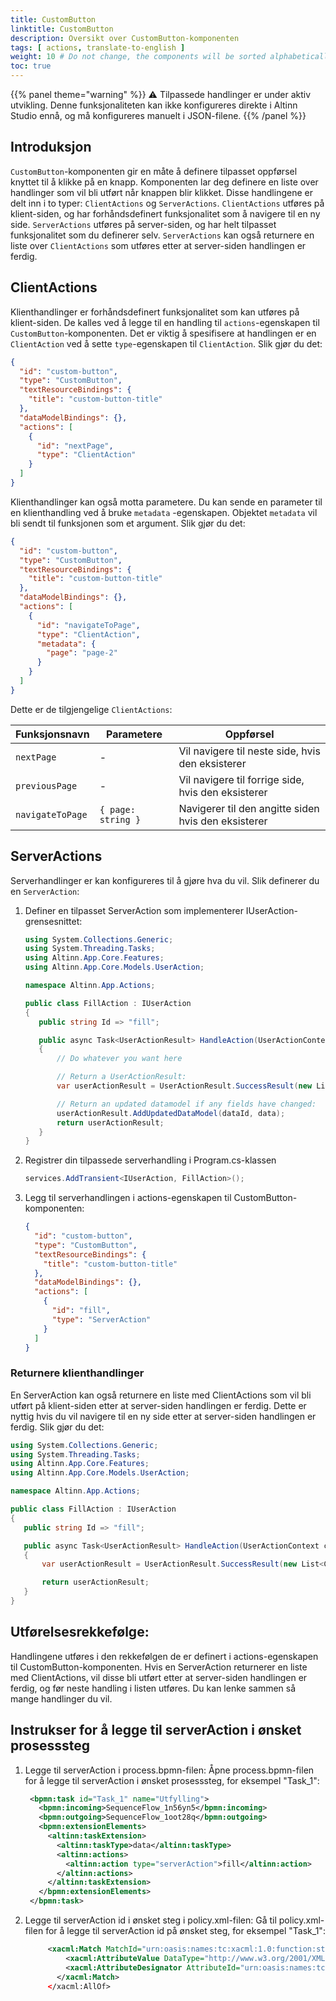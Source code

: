 ```yaml
---
title: CustomButton
linktitle: CustomButton
description: Oversikt over CustomButton-komponenten
tags: [ actions, translate-to-english ]
weight: 10 # Do not change, the components will be sorted alphabetically
toc: true
---
```


{{% panel theme="warning" %}}
⚠️ Tilpassede handlinger er under aktiv utvikling. Denne funksjonaliteten kan ikke konfigureres direkte i Altinn Studio
ennå, og må konfigureres manuelt i JSON-filene.
{{% /panel %}}

## Introduksjon

`CustomButton`-komponenten gir en måte å definere tilpasset oppførsel knyttet til å klikke på en knapp.
Komponenten lar deg definere en liste over handlinger som vil bli utført når knappen blir klikket. Disse handlingene
er delt inn i to typer: `ClientActions` og `ServerActions`. `ClientActions` utføres på klient-siden,
og har forhåndsdefinert funksjonalitet som å navigere til en ny side. `ServerActions` utføres på server-siden,
og har helt tilpasset funksjonalitet som du definerer selv. `ServerActions` kan også returnere en liste
over `ClientActions`
som utføres etter at server-siden handlingen er ferdig.

## ClientActions

Klienthandlinger er forhåndsdefinert funksjonalitet som kan utføres på klient-siden. De kalles ved å legge til
en handling til `actions`-egenskapen til `CustomButton`-komponenten. Det er viktig å spesifisere at handlingen
er en `ClientAction` ved å sette `type`-egenskapen til `ClientAction`.
Slik gjør du det:

```json
{
  "id": "custom-button",
  "type": "CustomButton",
  "textResourceBindings": {
    "title": "custom-button-title"
  },
  "dataModelBindings": {},
  "actions": [
    {
      "id": "nextPage",
      "type": "ClientAction"
    }
  ]
}
```

Klienthandlinger kan også motta parametere. Du kan sende en parameter til en klienthandling ved å bruke `metadata`
-egenskapen.
Objektet `metadata` vil bli sendt til funksjonen som et argument. Slik gjør du det:

```json
{
  "id": "custom-button",
  "type": "CustomButton",
  "textResourceBindings": {
    "title": "custom-button-title"
  },
  "dataModelBindings": {},
  "actions": [
    {
      "id": "navigateToPage",
      "type": "ClientAction",
      "metadata": {
        "page": "page-2"
      }
    }
  ]
}
```

Dette er de tilgjengelige `ClientActions`:

| Funksjonsnavn    | Parametere         | Oppførsel                                           |
|------------------|--------------------|-----------------------------------------------------|
| `nextPage`       | -                  | Vil navigere til neste side, hvis den eksisterer    |
| `previousPage`   | -                  | Vil navigere til forrige side, hvis den eksisterer  |
| `navigateToPage` | `{ page: string }` | Navigerer til den angitte siden hvis den eksisterer |

## ServerActions

Serverhandlinger er kan konfigureres til å gjøre hva du vil. Slik definerer du en `ServerAction`:

1. Definer en tilpasset ServerAction som implementerer IUserAction-grensesnittet:

   ```C#
   using System.Collections.Generic;
   using System.Threading.Tasks;
   using Altinn.App.Core.Features;
   using Altinn.App.Core.Models.UserAction;

   namespace Altinn.App.Actions;

   public class FillAction : IUserAction
   {
      public string Id => "fill";

      public async Task<UserActionResult> HandleAction(UserActionContext context)
      {
          // Do whatever you want here

          // Return a UserActionResult:
          var userActionResult = UserActionResult.SuccessResult(new List<ClientAction>());

          // Return an updated datamodel if any fields have changed:
          userActionResult.AddUpdatedDataModel(dataId, data);
          return userActionResult;
      }
   }
   ```

2. Registrer din tilpassede serverhandling i Program.cs-klassen
   ```C#
   services.AddTransient<IUserAction, FillAction>();
   ```
3. Legg til serverhandlingen i actions-egenskapen til CustomButton-komponenten:
   ```json
   {
     "id": "custom-button",
     "type": "CustomButton",
     "textResourceBindings": {
       "title": "custom-button-title"
     },
     "dataModelBindings": {},
     "actions": [
       {
         "id": "fill",
         "type": "ServerAction"
       }
     ]
   }
   ```

### Returnere klienthandlinger

En ServerAction kan også returnere en liste med ClientActions som vil bli utført på klient-siden etter at 
server-siden handlingen er ferdig. Dette er nyttig hvis du vil navigere til en ny side etter at server-siden
handlingen er ferdig. Slik gjør du det:

```C#
using System.Collections.Generic;
using System.Threading.Tasks;
using Altinn.App.Core.Features;
using Altinn.App.Core.Models.UserAction;

namespace Altinn.App.Actions;

public class FillAction : IUserAction
{
   public string Id => "fill";

   public async Task<UserActionResult> HandleAction(UserActionContext context)
   {
       var userActionResult = UserActionResult.SuccessResult(new List<ClientAction> { ClientAction.NextPage });

       return userActionResult;
   }
}
```

## Utførelsesrekkefølge:

Handlingene utføres i den rekkefølgen de er definert i actions-egenskapen til CustomButton-komponenten. 
Hvis en ServerAction returnerer en liste med ClientActions, vil disse bli utført etter at server-siden 
handlingen er ferdig, og før neste handling i listen utføres. Du kan lenke sammen så mange handlinger du vil.

## Instrukser for å legge til serverAction i ønsket prosesssteg

1. Legge til serverAction i process.bpmn-filen: Åpne process.bpmn-filen for å legge til serverAction i ønsket prosesssteg, for eksempel "Task_1":
   ```xml
    <bpmn:task id="Task_1" name="Utfylling">
      <bpmn:incoming>SequenceFlow_1n56yn5</bpmn:incoming>
      <bpmn:outgoing>SequenceFlow_1oot28q</bpmn:outgoing>
      <bpmn:extensionElements>
        <altinn:taskExtension>
          <altinn:taskType>data</altinn:taskType>
          <altinn:actions>
            <altinn:action type="serverAction">fill</altinn:action>
          </altinn:actions>
        </altinn:taskExtension>
      </bpmn:extensionElements>
    </bpmn:task>
   ```

2. Legge til serverAction id i ønsket steg i policy.xml-filen:
Gå til policy.xml-filen for å legge til serverAction id på ønsket steg, for eksempel "Task_1":

   ```xml
        <xacml:Match MatchId="urn:oasis:names:tc:xacml:1.0:function:string-equal">
            <xacml:AttributeValue DataType="http://www.w3.org/2001/XMLSchema#string">fill</xacml:AttributeValue>
            <xacml:AttributeDesignator AttributeId="urn:oasis:names:tc:xacml:1.0:action:action-id" Category="urn:oasis:names:tc:xacml:3.0:attribute-category:action" DataType="http://www.w3.org/2001/XMLSchema#string" MustBePresent="false"/>
          </xacml:Match>
        </xacml:AllOf>
   ```
   